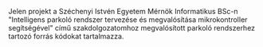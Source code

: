 Jelen projekt a Széchenyi Istvén Egyetem Mérnök Informatikus BSc-n "Intelligens parkoló rendszer tervezése és megvalósítása mikrokontroller segítségével" című szakdolgozatomhoz megvalósított parkoló rendszerhez tartozó forrás kódokat tartalmazza.
